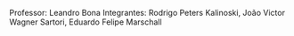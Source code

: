 Professor: Leandro Bona 
Integrantes: Rodrigo Peters Kalinoski, João Victor Wagner Sartori, Eduardo Felipe Marschall
